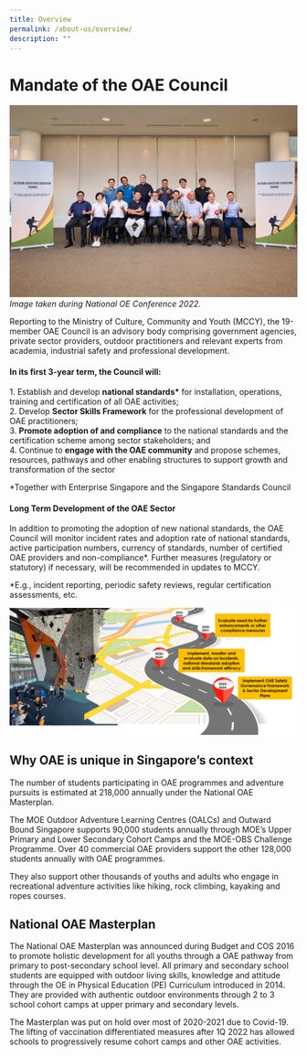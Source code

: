 ```yaml
---
title: Overview
permalink: /about-us/overview/
description: ""
---
```

# **Mandate of the OAE Council**
![](/images/noec%202022%20-%20group%20informal.jpg)
*Image taken during National OE Conference 2022.*

Reporting to the Ministry of Culture, Community and Youth (MCCY), the 19-member OAE Council is an advisory body comprising government agencies, private sector providers, outdoor practitioners and relevant experts from academia, industrial safety and professional development.

#### In its first 3-year term, the Council will:  
  
1\. Establish and develop **national standards\*** for installation, operations, training and certification of all OAE activities;  
2\. Develop **Sector Skills Framework** for the professional development of OAE practitioners;  
3. **Promote adoption of and compliance** to the national standards and the certification scheme among sector stakeholders; and  
4\. Continue to **engage with the OAE community** and propose schemes, resources, pathways and other enabling structures to support growth and transformation of the sector  
  
\*Together with Enterprise Singapore and the Singapore Standards Council

#### Long Term Development of the OAE Sector
In addition to promoting the adoption of new national standards, the OAE Council will monitor incident rates and adoption rate of national standards, active participation numbers, currency of standards, number of certified OAE providers and non-compliance*.
Further measures (regulatory or statutory) if necessary, will be recommended in updates to MCCY.

*E.g., incident reporting, periodic safety reviews, regular certification assessments, etc.

![](/images/long%20term.png)

## Why OAE is unique in Singapore’s context
The number of students participating in OAE programmes and adventure pursuits is estimated at 218,000 annually under the National OAE Masterplan.

The MOE Outdoor Adventure Learning Centres (OALCs) and Outward Bound Singapore supports 90,000 students annually through MOE’s Upper Primary and Lower Secondary Cohort Camps and the MOE-OBS Challenge Programme. Over 40 commercial OAE providers support the other 128,000 students annually with OAE programmes.

They also support other thousands of youths and adults who engage in recreational adventure activities like hiking, rock climbing, kayaking and ropes courses.

## National OAE Masterplan
The National OAE Masterplan was announced during Budget and COS 2016 to promote holistic development for all youths through a OAE pathway from primary to post-secondary school level. All primary and secondary school students are equipped with outdoor living skills, knowledge and attitude through the OE in Physical Education (PE) Curriculum introduced in 2014. They are provided with authentic outdoor environments through 2 to 3 school cohort camps at upper primary and secondary levels.

The Masterplan was put on hold over most of 2020-2021 due to Covid-19. The lifting of vaccination differentiated measures after 1Q 2022 has allowed schools to progressively resume cohort camps and other OAE activities.